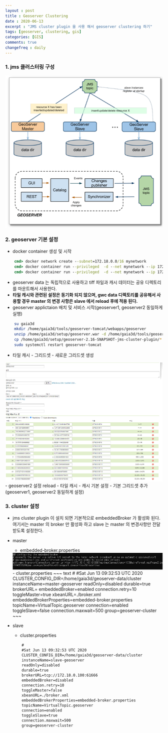 ```yaml
---
layout : post
title : Geoserver Clustering
date : 2020-06-13
excerpt : "JMS cluster plugin 을 사용 해서 geoserver clustering 하기"
tags: [geoserver, clustering, gis]
categories: [GIS]
comments: true
changefreq : daily
---
```


### 1. jms 클러스터링 구성
<img src="/static/img/geoserver-clustering/clustering-architecture.png">

### 2. geoserver 기본 설정
- docker container 생성 및 시작 
~~~ cmd
    cmd> docker network create --subnet=172.18.0.0/16 mynetwork
    cmd> docker container run --privileged  -d --net mynetwork --ip 172.18.0.100 -p 18888:8080 -v "D:\geoserver\gwc-data":"/home/gaia3d/gwc-data" -v "D:\geoserver\map-data":"/home/gaia3d/map-data" --name "geoserver1" gaia3d/geoserver /sbin/init
    cmd> docker container run --privileged  -d --net mynetwork --ip 172.18.0.200 -p 28888:8080 -v "D:\geoserver\gwc-data":"/home/gaia3d/gwc-data" -v "D:\geoserver\map-data":"/home/gaia3d/map-data" --name "geoserver2" gaia3d/geoserver /sbin/init
~~~
- geoserver data 는 독립적으로 사용하고 tiff 파일과 캐시 데이터는 공유 디렉토리를 마운트해서 사용한다.
- **타일 캐시와 관련된 설정은 동기화 되지 않으며, gwc data 디렉토리를 공유해서 사용할 경우 master 의 변경 사항은 slave 에서 reload 후에 적용 된다.**
- geoserver applictaion 배치 및 서비스 시작(geoserver1, geoserver2 동일하게 실행) 
~~~ bash
    su gaia3d
    mkdir /home/gaia3d/tools/geoserver-tomcat/webapps/geoserver
    unzip /home/gaia3d/setup/geoserver.war -d /home/gaia3d/tools/geoserver-tomcat/webapps/geoserver
    cp /home/gaia3d/setup/geoserver-2.16-SNAPSHOT-jms-cluster-plugin/* /home/gaia3d/tools/geoserver-tomcat/webapps/geoserver/WEB-INF/lib/
    sudo systemctl restart geoserver-tomcat
~~~
- 타일 캐시 - 그리드셋 - 새로운 그리드셋 생성
<img src="/static/img/geoserver-clustering/gridset.png">
- geoserver2 설정 reload
- 타일 캐시 - 캐시 기본 설정 - 기본 그리드셋 추가(geoserver1, geoserver2 동일하게 설정)

### 3. cluster 설정 
- jms cluster plugin 이 설치 되면 기본적으로 embeddedBroker 가 활성화 된다. 여기서는 master 의 broker 만 활성화 하고 slave 는 master 의 변경사항만 전달 받도록 설정한다.
- master
    - embedded-broker.properties 
    <img src="/static/img/geoserver-clustering/broker-port.png">
    - cluster.properties
    ~~~ text
        #
        #Sat Jun 13 09:32:53 UTC 2020
        CLUSTER_CONFIG_DIR=/home/gaia3d/geoserver-data/cluster
        instanceName=master-geoserver
        readOnly=disabled
        durable=true
        brokerURL=
        embeddedBroker=enabled
        connection.retry=10
        toggleMaster=true
        xbeanURL=./broker.xml
        embeddedBrokerProperties=embedded-broker.properties
        topicName=VirtualTopic.geoserver
        connection=enabled
        toggleSlave=false
        connection.maxwait=500
        group=geoserver-cluster
    ~~~      

- slave
    - cluster.properties
    ~~~ text
        #
        #Sat Jun 13 09:32:53 UTC 2020
        CLUSTER_CONFIG_DIR=/home/gaia3d/geoserver-data/cluster
        instanceName=slave-geoserver
        readOnly=disabled
        durable=true
        brokerURL=tcp://172.18.0.100:61666
        embeddedBroker=disabled
        connection.retry=10
        toggleMaster=false
        xbeanURL=./broker.xml
        embeddedBrokerProperties=embedded-broker.properties
        topicName=VirtualTopic.geoserver
        connection=enabled
        toggleSlave=true
        connection.maxwait=500
        group=geoserver-cluster
    ~~~    

 
     






